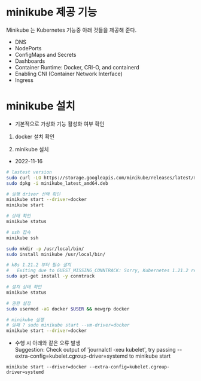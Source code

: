 # minikube 제공 기능

Minikube 는 Kubernetes 기능중 아래 것들을 제공해 준다.

- DNS
- NodePorts
- ConfigMaps and Secrets
- Dashboards
- Container Runtime: Docker, CRI-O, and containerd
- Enabling CNI (Container Network Interface)
- Ingress


# minikube 설치

- 기본적으로 가상화 기능 활성화 여부 확인

1. docker 설치 확인 

2. minikube 설치 
- 2022-11-16
```bash
# lastest version
sudo curl -LO https://storage.googleapis.com/minikube/releases/latest/minikube_latest_amd64.deb
sudo dpkg -i minikube_latest_amd64.deb

# 실행 driver 선택 확인 
minikube start --driver=docker
minikube start

# 상태 확인 
minikube status

# ssh 접속
minikube ssh
```


```bash
sudo mkdir -p /usr/local/bin/
sudo install minikube /usr/local/bin/

# k8s 1.21.2 부터 필수 설치
#   Exiting due to GUEST_MISSING_CONNTRACK: Sorry, Kubernetes 1.21.2 requires conntrack to be installed in root's path
sudo apt-get install -y conntrack

# 설치 상태 확인
minikube status

# 권한 설정 
sudo usermod -aG docker $USER && newgrp docker

# minikube 실행 
# 실패 ? sudo minikube start --vm-driver=docker
minikube start --driver=docker

```

- 수행 시 아래와 같은 오류 발생  
Suggestion: Check output of 'journalctl -xeu kubelet', try passing --extra-config=kubelet.cgroup-driver=systemd to minikube start

```
minikube start --driver=docker --extra-config=kubelet.cgroup-driver=systemd
```




